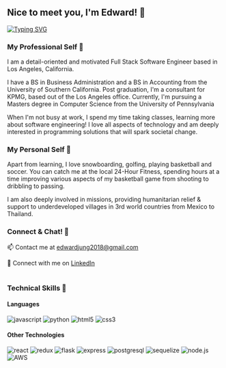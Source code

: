 ## Nice to meet you, I'm Edward! 👋

[![Typing SVG](https://readme-typing-svg.demolab.com?font=Fira+Code&pause=1000&color=2768F7&width=435&lines=Web+Developer;Software+Engineer;Consultant;Missionary;Life+Long+Learner;Technology+Enthusiast)](https://git.io/typing-svg)

### My Professional Self 🏢
I am a detail-oriented and motivated Full Stack Software Engineer based in Los Angeles, California. 

I have a BS in Business Administration and a BS in Accounting from the University of Southern California. Post graduation, I'm a consultant for KPMG, based out of the Los Angeles office.
Currently, I'm pursuing a Masters degree in Computer Science from the University of Pennsylvania

When I'm not busy at work, I spend my time taking classes, learning more about software engineering! I love all aspects of technology and am deeply interested in programming solutions that will spark societal change.

### My Personal Self 🏡
Apart from learning, I love snowboarding, golfing, playing basketball and soccer. You can catch me at the local 24-Hour Fitness, spending hours at a time improving various aspects of my basketball game from shooting to dribbling to passing.

I am also deeply involved in missions, providing humanitarian relief & support to underdeveloped villages in 3rd world countries from Mexico to Thailand.

### Connect & Chat! 📇
📫 Contact me at edwardjung2018@gmail.com

👥 Connect with me on <a href="https://www.linkedin.com/in/edwardhjung/" target='_blank'>LinkedIn</a><br/><br/>

### Technical Skills 📇

#### Languages

![javascript](https://img.shields.io/badge/JavaScript-323330?style=for-the-badge&logo=javascript&logoColor=F7DF1E)
![python](https://img.shields.io/badge/Python-3776AB?style=for-the-badge&logo=Python&logoColor=white)
![html5](https://img.shields.io/badge/HTML-239120?style=for-the-badge&logo=html5&logoColor=white)
![css3](https://img.shields.io/badge/CSS-239120?&style=for-the-badge&logo=css3&logoColor=white)

#### Other Technologies

![react](https://img.shields.io/badge/React-20232A?style=for-the-badge&logo=react&logoColor=61DAFB)
![redux](https://img.shields.io/badge/Redux-593D88?style=for-the-badge&logo=redux&logoColor=white)
![flask](https://img.shields.io/badge/Flask-000000?style=for-the-badge&logo=Flask&logoColor=white)
![express](https://img.shields.io/badge/Express.js-404D59?style=for-the-badge&logo=Express&logoColor=black)
![postgresql](https://img.shields.io/badge/PostgreSQL-316192?style=for-the-badge&logo=postgresql&logoColor=white)
![sequelize](https://img.shields.io/badge/sequelize-323330?style=for-the-badge&logo=sequelize&logoColor=blue)
![node.js](https://img.shields.io/badge/Node.js-339933?style=for-the-badge&logo=Node.js&logoColor=black)
![AWS](https://img.shields.io/badge/Amazon_AWS-232F3E?style=for-the-badge&logo=amazon-aws&logoColor=white)


<!--
**edwardhj/edwardhj** is a ✨ _special_ ✨ repository because its `README.md` (this file) appears on your GitHub profile.

Here are some ideas to get you started:

- 🔭 I’m currently working on ...
- 🌱 I’m currently learning ...
- 👯 I’m looking to collaborate on ...
- 🤔 I’m looking for help with ...
- 💬 Ask me about ...
- 📫 How to reach me: ...
- 😄 Pronouns: ...
- ⚡ Fun fact: ...
-->
